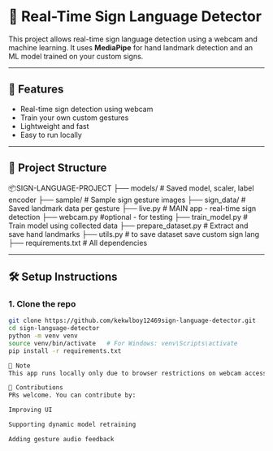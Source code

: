 # 🤟 Real-Time Sign Language Detector

This project allows real-time sign language detection using a webcam and machine learning. It uses **MediaPipe** for hand landmark detection and an ML model trained on your custom signs.

---

## 📸 Features

- Real-time sign detection using webcam
- Train your own custom gestures
- Lightweight and fast
- Easy to run locally

---

## 📁 Project Structure

📦SIGN-LANGUAGE-PROJECT
├── models/ # Saved model, scaler, label encoder
├── sample/ # Sample sign gesture images
├── sign_data/ # Saved landmark data per gesture
├── live.py # MAIN app - real-time sign detection
├── webcam.py #optional - for testing
├── train_model.py # Train model using collected data
├── prepare_dataset.py # Extract and save hand landmarks
├── utils.py # to save dataset save custom sign lang
├── requirements.txt # All dependencies


---

## 🛠️ Setup Instructions

### 1. Clone the repo
```bash
git clone https://github.com/kekwlboy12469sign-language-detector.git
cd sign-language-detector
python -m venv venv
source venv/bin/activate   # For Windows: venv\Scripts\activate
pip install -r requirements.txt

🔐 Note
This app runs locally only due to browser restrictions on webcam access in Streamlit Cloud. You can fork/clone it and use it freely!

📣 Contributions
PRs welcome. You can contribute by:

Improving UI

Supporting dynamic model retraining

Adding gesture audio feedback
